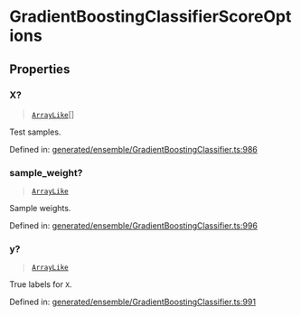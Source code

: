 # GradientBoostingClassifierScoreOptions

## Properties

### X?

> [`ArrayLike`](../types/ArrayLike.md)[]

Test samples.

Defined in:  [generated/ensemble/GradientBoostingClassifier.ts:986](https://github.com/transitive-bullshit/scikit-learn-ts/blob/122b3c0/packages/sklearn/src/generated/ensemble/GradientBoostingClassifier.ts#L986)

### sample\_weight?

> [`ArrayLike`](../types/ArrayLike.md)

Sample weights.

Defined in:  [generated/ensemble/GradientBoostingClassifier.ts:996](https://github.com/transitive-bullshit/scikit-learn-ts/blob/122b3c0/packages/sklearn/src/generated/ensemble/GradientBoostingClassifier.ts#L996)

### y?

> [`ArrayLike`](../types/ArrayLike.md)

True labels for `X`.

Defined in:  [generated/ensemble/GradientBoostingClassifier.ts:991](https://github.com/transitive-bullshit/scikit-learn-ts/blob/122b3c0/packages/sklearn/src/generated/ensemble/GradientBoostingClassifier.ts#L991)
